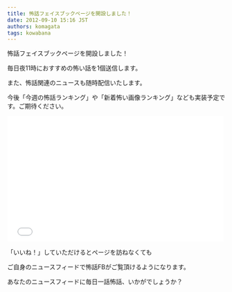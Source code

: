 ```yaml
---
title: 怖話フェイスブックページを開設しました！
date: 2012-09-10 15:16 JST
authors: komagata
tags: kowabana
---
```

怖話フェイスブックページを開設しました！

毎日夜11時におすすめの怖い話を1個送信します。

また、怖話関連のニュースも随時配信いたします。

今後「今週の怖話ランキング」や「新着怖い画像ランキング」なども実装予定です。ご期待ください。

<iframe style="border: none; overflow: hidden; width: 500px; height: 290px;" src="//www.facebook.com/plugins/likebox.php?href=http%3A%2F%2Fwww.facebook.com%2Fkowabana&amp;width=500&amp;height=290&amp;colorscheme=light&amp;show_faces=true&amp;border_color&amp;stream=false&amp;header=true&amp;appId=226733820707265" frameborder="0" scrolling="no" width="320" height="240"></iframe>

「いいね！」していただけるとページを訪ねなくても

ご自身のニュースフィードで怖話FBがご覧頂けるようになります。

あなたのニュースフィードに毎日一話怖話、いかがでしょうか？
